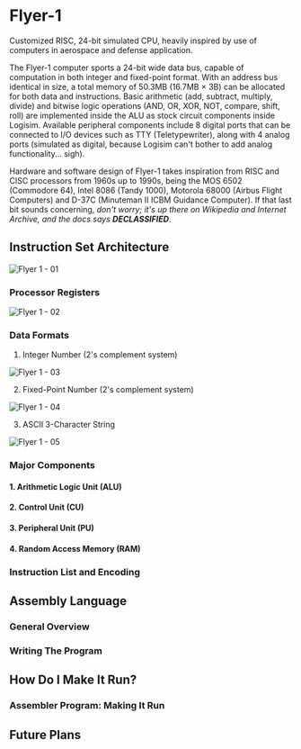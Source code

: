 # Flyer-1
Customized RISC, 24-bit simulated CPU, heavily inspired by use of computers in aerospace and defense application.

The Flyer-1 computer sports a 24-bit wide data bus, capable of computation in both integer and fixed-point format. With an address bus identical in size, a total memory of 50.3MB (16.7MB × 3B) can be allocated for both data and instructions. Basic arithmetic (add, subtract, multiply, divide) and bitwise logic operations (AND, OR, XOR, NOT, compare, shift, roll) are implemented inside the ALU as stock circuit components inside Logisim. Available peripheral components include 8 digital ports that can be connected to I/O devices such as TTY (Teletypewriter), along with 4 analog ports (simulated as digital, because Logisim can't bother to add analog functionality... sigh).

Hardware and software design of Flyer-1 takes inspiration from RISC and CISC processors from 1960s up to 1990s, being the MOS 6502 (Commodore 64), Intel 8086 (Tandy 1000), Motorola 68000 (Airbus Flight Computers) and D-37C (Minuteman II ICBM Guidance Computer). If that last bit sounds concerning, _don't worry; it's up there on Wikipedia and Internet Archive, and the docs says **DECLASSIFIED**_.

## Instruction Set Architecture
![Flyer 1 - 01](https://github.com/user-attachments/assets/2d20c872-8f3d-4c9e-b0fa-8e2ab72c9dd0)

### Processor Registers
![Flyer 1 - 02](https://github.com/user-attachments/assets/f3fea21f-3d84-4767-9246-711c09332730)

### Data Formats

1. Integer Number (2's complement system)

![Flyer 1 - 03](https://github.com/user-attachments/assets/7e4bdc95-fe17-423e-9f5d-e2e9cda7418c)

2. Fixed-Point Number (2's complement system)

![Flyer 1 - 04](https://github.com/user-attachments/assets/767e9b89-7c16-46ff-9f75-1c4a065328ce)

3. ASCII 3-Character String

![Flyer 1 - 05](https://github.com/user-attachments/assets/7931b4cf-fec9-4b45-aa46-561f5077ab8f)

### Major Components
#### 1. Arithmetic Logic Unit (ALU)
#### 2. Control Unit (CU)
#### 3. Peripheral Unit (PU)
#### 4. Random Access Memory (RAM)
### Instruction List and Encoding

## Assembly Language
### General Overview
### Writing The Program

## How Do I Make It Run?
### Assembler Program: Making It Run

## Future Plans
